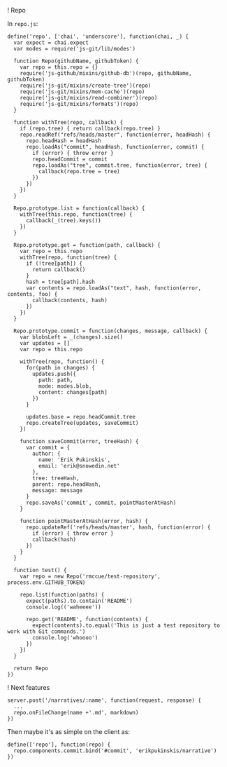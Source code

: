 ! Repo

In `repo.js`:

    define('repo', ['chai', 'underscore'], function(chai, _) {
      var expect = chai.expect
      var modes = require('js-git/lib/modes')

      function Repo(githubName, githubToken) {
        var repo = this.repo = {}
        require('js-github/mixins/github-db')(repo, githubName, githubToken)
        require('js-git/mixins/create-tree')(repo)
        require('js-git/mixins/mem-cache')(repo)
        require('js-git/mixins/read-combiner')(repo)
        require('js-git/mixins/formats')(repo)
      }

      function withTree(repo, callback) {
        if (repo.tree) { return callback(repo.tree) }
        repo.readRef("refs/heads/master", function(error, headHash) {
          repo.headHash = headHash
          repo.loadAs("commit", headHash, function(error, commit) {
            if (error) { throw error }
            repo.headCommit = commit
            repo.loadAs("tree", commit.tree, function(error, tree) {
              callback(repo.tree = tree)
            })
          })
        })
      }

      Repo.prototype.list = function(callback) {
        withTree(this.repo, function(tree) {
          callback(_(tree).keys())
        })
      }

      Repo.prototype.get = function(path, callback) {
        var repo = this.repo
        withTree(repo, function(tree) {
          if (!tree[path]) {
            return callback()
          }
          hash = tree[path].hash
          var contents = repo.loadAs("text", hash, function(error, contents, foo) {
            callback(contents, hash)
          })
        })
      }

      Repo.prototype.commit = function(changes, message, callback) {
        var blobsLeft = _(changes).size()
        var updates = []
        var repo = this.repo

        withTree(repo, function() {
          for(path in changes) {
            updates.push({
              path: path,
              mode: modes.blob,
              content: changes[path]
            })
          }

          updates.base = repo.headCommit.tree
          repo.createTree(updates, saveCommit)
        })

        function saveCommit(error, treeHash) {
          var commit = {
            author: {
              name: 'Erik Pukinskis',
              email: 'erik@snowedin.net'
            },
            tree: treeHash,
            parent: repo.headHash,
            message: message
          }
          repo.saveAs('commit', commit, pointMasterAtHash)
        }

        function pointMasterAtHash(error, hash) {
          repo.updateRef('refs/heads/master', hash, function(error) {
            if (error) { throw error }
            callback(hash)
          })
        }
      }

      function test() {
        var repo = new Repo('rmccue/test-repository', process.env.GITHUB_TOKEN)

        repo.list(function(paths) {
          expect(paths).to.contain('README')
          console.log(('waheeee'))

          repo.get('README', function(contents) {
            expect(contents).to.equal('This is just a test repository to work with Git commands.')
            console.log('whoooo')
          })
        })
      }

      return Repo
    })

! Next features

    server.post('/narratives/:name', function(request, response) {
      ...
      repo.onFileChange(name +'.md', markdown)
    })

Then maybe it's as simple on the client as:

    define(['repo'], function(repo) {
      repo.components.commit.bind('#commit', 'erikpukinskis/narrative')
    })

